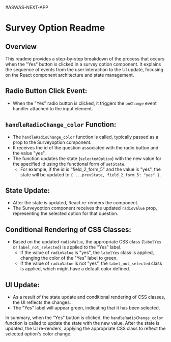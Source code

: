 #ASWAS-NEXT-APP

# Survey Option Readme

## Overview

This readme provides a step-by-step breakdown of the process that occurs when the "Yes" button is clicked in a survey option component. It explains the sequence of events from the user interaction to the UI update, focusing on the React component architecture and state management.


## Radio Button Click Event:

- When the "Yes" radio button is clicked, it triggers the `onChange` event handler attached to the input element.

## `handleRadioChange_color` Function:

- The `handleRadioChange_color` function is called, typically passed as a prop to the Surveyoption component.
- It receives the id of the question associated with the radio button and the value "yes".
- The function updates the state (`selectedOption`) with the new value for the specified id using the functional form of `setState`.
  - For example, if the id is "field_2_form_5" and the value is "yes", the state will be updated to `{ ...prevState, field_2_form_5: "yes" }`.

## State Update:

- After the state is updated, React re-renders the component.
- The Surveyoption component receives the updated `radioValue` prop, representing the selected option for that question.

## Conditional Rendering of CSS Classes:

- Based on the updated `radioValue`, the appropriate CSS class (`labelYes` or `label_not_selected`) is applied to the "Yes" label.
  - If the value of `radioValue` is "yes", the `labelYes` class is applied, changing the color of the "Yes" label to green.
  - If the value of `radioValue` is not "yes", the `label_not_selected` class is applied, which might have a default color defined.

## UI Update:

- As a result of the state update and conditional rendering of CSS classes, the UI reflects the changes. 
- The "Yes" label will appear green, indicating that it has been selected.

In summary, when the "Yes" button is clicked, the `handleRadioChange_color` function is called to update the state with the new value. After the state is updated, the UI re-renders, applying the appropriate CSS class to reflect the selected option's color change.
